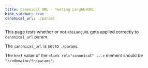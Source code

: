 ```yaml
---
title: Canonical URL - Testing LangAbsURL
hide_sidebar: true
canonical_url: ./params
---
```


This page tests whether or not `absLangURL` gets applied correctly to `canonical_url` param.

The `canonical_url` is set to `./params`.

The `href` value of the `<link rel="canonical" ...>` element should be `"//<domain>/fr/params"`.